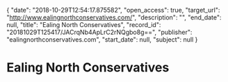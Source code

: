 {
  "date": "2018-10-29T12:54:17.875582", 
  "open_access": true, 
  "target_url": "http://www.ealingnorthconservatives.com/", 
  "description": "", 
  "end_date": null, 
  "title": "Ealing North Conservatives", 
  "record_id": "20181029T125417/JACrqNb4ApLrC2rNQgbo8g==", 
  "publisher": "ealingnorthconservatives.com", 
  "start_date": null, 
  "subject": null
}

# Ealing North Conservatives

